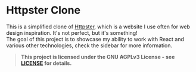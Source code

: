 # Httpster Clone
This is a simplified clone of [Httpster](https://httpster.net), which is a website I use often for web design inspiration. It's not perfect, but it's something!<br/>
The goal of this project is to showcase my ability to work with React and various other technologies, check the sidebar for more information.

> **This project is licensed under the GNU AGPLv3 License - see [LICENSE](LICENSE) for details.**